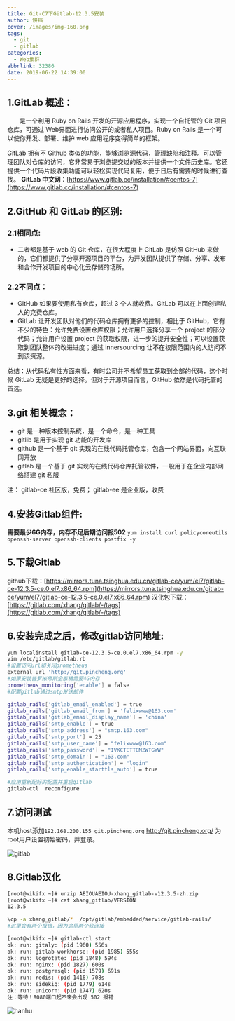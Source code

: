 ```yaml
---
title: Git-C7下Gitlab-12.3.5安装
author: 饼铛
cover: /images/img-160.png
tags:
  - git
  - gitlab
categories:
  - Web集群
abbrlink: 32386
date: 2019-06-22 14:39:00
---
```

## 1.GitLab 概述：
　　是一个利用 Ruby on Rails 开发的开源应用程序，实现一个自托管的 Git 项目仓库，可通过 Web界面进行访问公开的或者私人项目。Ruby on Rails 是一个可以使你开发、部署、维护 web 应用程序变得简单的框架。
  
   GitLab 拥有不 Github 类似的功能，能够浏览源代码，管理缺陷和注释。可以管理团队对仓库的访问，它非常易于浏览提交过的版本并提供一个文件历史库。它还提供一个代码片段收集功能可以轻松实现代码复用，便于日后有需要的时候进行查找。
**GitLab 中文网：**[https://www.gitlab.cc/installation/#centos-7](https://www.gitlab.cc/installation/#centos-7)

## 2.GitHub 和 GitLab 的区别:

### 2.1相同点: 
- 二者都是基于 web 的 Git 仓库，在很大程度上 GitLab 是仿照 GitHub 来做的，它们都提供了分享开源项目的平台，为开发团队提供了存储、分享、发布和合作开发项目的中心化云存储的场所。

### 2.2不同点：
- GitHub 如果要使用私有仓库，超过 3 个人就收费。GitLab 可以在上面创建私人的克费仓库。
- GitLab 让开发团队对他们的代码仓库拥有更多的控制，相比于 GitHub，它有不少的特色：允许免费设置仓库权限；允许用户选择分享一个 project 的部分代码；允许用户设置 project 的获取权限，进一步的提升安全性；可以设置获取到团队整体的改进进度；通过 innersourcing 让不在权限范围内的人访问不到该资源。

总结：从代码私有性方面来看，有时公司并不希望员工获取到全部的代码，这个时候 GitLab 无疑是更好的选择。但对于开源项目而言，GitHub 依然是代码托管的首选。

## 3.git 相关概念：
- git 是一种版本控制系统，是一个命令，是一种工具
- gitlib 是用于实现 git 功能的开发库
- github 是一个基于 git 实现的在线代码托管仓库，包含一个网站界面，向互联网开放
- gitlab 是一个基于 git 实现的在线代码仓库托管软件，一般用于在企业内部网络搭建 git 私服

注： gitlab-ce 社区版，免费； gitlab-ee 是企业版，收费

## 4.安装Gitlab组件:
**需要最少6G内存，内存不足后期访问报502**
`yum install curl policycoreutils openssh-server openssh-clients postfix -y`

## 5.下载Gitlab
github下载：[https://mirrors.tuna.tsinghua.edu.cn/gitlab-ce/yum/el7/gitlab-ce-12.3.5-ce.0.el7.x86_64.rpm](https://mirrors.tuna.tsinghua.edu.cn/gitlab-ce/yum/el7/gitlab-ce-12.3.5-ce.0.el7.x86_64.rpm)
汉化包下载：[https://gitlab.com/xhang/gitlab/-/tags](https://gitlab.com/xhang/gitlab/-/tags)

## 6.安装完成之后，修改gitlab访问地址:
```bash
yum localinstall gitlab-ce-12.3.5-ce.0.el7.x86_64.rpm -y
vim /etc/gitlab/gitlab.rb
#设置访问url和关闭prometheus
external_url 'http://git.pincheng.org'
#如果安装普罗米修斯全家桶需要4G内存
prometheus_monitoring['enable'] = false
#配置gitlab通过smtp发送邮件

gitlab_rails['gitlab_email_enabled'] = true
gitlab_rails['gitlab_email_from'] = 'felixwww@163.com'
gitlab_rails['gitlab_email_display_name'] = 'china'
gitlab_rails['smtp_enable'] = true
gitlab_rails['smtp_address'] = "smtp.163.com"
gitlab_rails['smtp_port'] = 25
gitlab_rails['smtp_user_name'] = "felixwww@163.com"
gitlab_rails['smtp_password'] = "IVKCTETTCMZWTGWW"
gitlab_rails['smtp_domain'] = "163.com"
gitlab_rails['smtp_authentication'] = "login"
gitlab_rails['smtp_enable_starttls_auto'] = true

#应用重新配好的配置并重启gitlab
gitlab-ctl  reconfigure
```

## 7.访问测试
本机host添加`192.168.200.155 git.pincheng.org`
http://git.pincheng.org/
为root用户设置初始密码，并登录。

![gitlab](/images/img-158.png)

## 8.Gitlab汉化
```bash
[root@wikifx ~]# unzip AEIOUAEIOU-xhang_gitlab-v12.3.5-zh.zip
[root@wikifx ~]# cat xhang_gitlab/VERSION 
12.3.5

\cp -a xhang_gitlab/*  /opt/gitlab/embedded/service/gitlab-rails/
#这里会有两个报错，因为这里两个软连接

[root@wikifx ~]# gitlab-ctl start
ok: run: gitaly: (pid 1960) 556s
ok: run: gitlab-workhorse: (pid 1985) 555s
ok: run: logrotate: (pid 1848) 594s
ok: run: nginx: (pid 1827) 600s
ok: run: postgresql: (pid 1579) 691s
ok: run: redis: (pid 1416) 708s
ok: run: sidekiq: (pid 1779) 614s
ok: run: unicorn: (pid 1747) 620s
注：等待！8080端口起不来会出现 502 报错
```

![hanhu](/images/img-159.png)